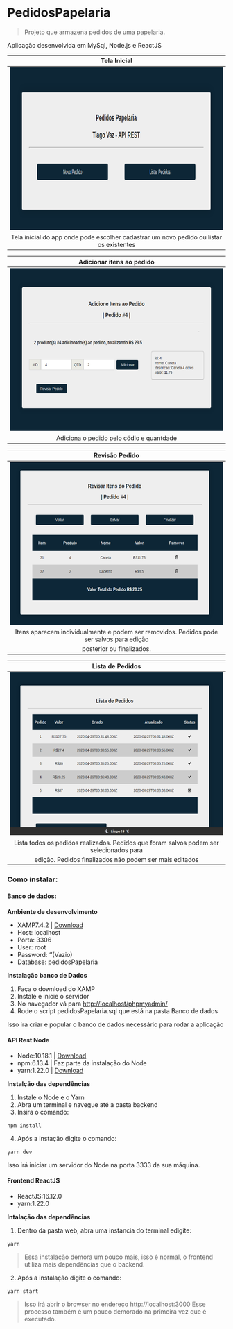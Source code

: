 # PedidosPapelaria
> Projeto que armazena pedidos de uma papelaria.

Aplicação desenvolvida em MySql, Node.js e ReactJS

|Tela Inicial                                                                            |
|:--------------------------------------------------------------------------------------:|
|<img src="assets/print1.png" width="750" height="375" />                                | 
|Tela inicial do app onde pode escolher cadastrar um novo pedido ou listar os existentes | 

|Adicionar itens ao pedido                                |
|:-------------------------------------------------------:|
|<img src="assets/print3.png" width="750" height="375" /> |
|Adiciona o pedido pelo códio e quantdade                 |

|Revisão Pedido                                           |
|:-------------------------------------------------------:|
|<img src="assets/print4.png" width="750" height="375" /> |
|Itens aparecem individualmente e podem ser removidos. Pedidos pode ser salvos para edição 
posterior ou finalizados.     |

|Lista de Pedidos                                         |
|:-------------------------------------------------------:|
|<img src="assets/print5.png" width="750" height="375" /> |
|Lista todos os pedidos realizados. Pedidos que foram salvos podem ser selecionados para 
edição. Pedidos finalizados não podem ser mais editados              |

### Como instalar:

#### Banco de dados:

**Ambiente de desenvolvimento**
- XAMP7.4.2 | [Download](https://www.apachefriends.org/pt_br/index.html) 
- Host: localhost 
- Porta: 3306 
- User: root 
- Password: ‘’(Vazio)
- Database: pedidosPapelaria

**Instalação banco de Dados**
1. Faça o download do XAMP
2. Instale e inicie o servidor 
3. No navegador vá para [http://localhost/phpmyadmin/](http://localhost/phpmyadmin/)
4. Rode o script pedidosPapelaria.sql que está na pasta Banco de dados

Isso ira criar e popular o banco de dados necessário para rodar a aplicação


#### API Rest Node
- Node:10.18.1  | [Download](https://nodejs.org/en/)
- npm:6.13.4    | Faz parte da instalação do Node
- yarn:1.22.0   | [Download](https://classic.yarnpkg.com/en/docs/install/#windows-stable)

**Instalção das dependências**
1. Instale o Node e o Yarn
2. Abra um terminal e navegue até a pasta backend
3. Insira o comando: 
```
npm install
```
4. Após a instação digite o comando:
```
yarn dev
```

Isso irá iniciar um servidor do Node na porta 3333 da sua máquina.

#### Frontend ReactJS
- ReactJS:16.12.0
- yarn:1.22.0

**Intalação das dependências**
1. Dentro da pasta web, abra uma instancia do terminal edigite:
```
yarn
```
> Essa instalação demora um pouco mais, isso é normal, o frontend utiliza mais dependências que o backend.
2. Após a instalação digite o comando:
```
yarn start
```
> Isso irá abrir o browser no endereço http://localhost:3000
> Esse processo também é um pouco demorado na primeira vez que é executado.

